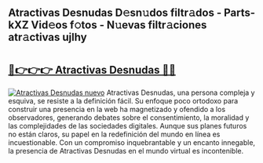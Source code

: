 ## Atractivas Desnudas D𝚎sn𝚞dos filtr𝚊dos - Parts-kXZ Vid𝚎os f𝚘tos - N𝚞evas filtr𝚊ciones atr𝚊ctivas ujlhy

# <h2><a href="http://mb8bia.tromn.icu/?c=Atractivas+Desnudas">🔗👉👉👉 Atractivas Desnudas 🔗🔗</a></h2>

[![Atractivas Desnudas nuevo](https://i.imgur.com/pEAQMta.gif)](http://mb8bia.tromn.icu/?c=Atractivas+Desnudas)
Atractivas Desnudas, una persona compleja y esquiva, se resiste a la definición fácil. Su enfoque poco ortodoxo para construir una presencia en la web ha magnetizado y ofendido a los observadores, generando debates sobre el consentimiento, la moralidad y las complejidades de las sociedades digitales. Aunque sus planes futuros no están claros, su papel en la redefinición del mundo en línea es incuestionable. Con un compromiso inquebrantable y un encanto innegable, la presencia de Atractivas Desnudas en el mundo virtual es incontenible.
